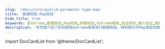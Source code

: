 ```yaml
---
slug: '/docs/core/gvalid-parameter-type-map'
title: '数据校验-Map校验'
hide_title: true
keywords: [GoFrame,数据校验,Map校验,参数校验,GoFrame框架,验证规则,输入验证,数据完整性,Golang,开发框架]
description: '本页面介绍了如何使用GoFrame框架进行数据校验，特别是针对Map类型的数据校验方法。通过GoFrame框架，开发者可以轻松实现对输入数据的验证，确保数据的有效性和完整性。页面详细阐述了使用验证规则的步骤，以提升应用程序的安全性和可靠性。'
---
```


import DocCardList from '@theme/DocCardList';

<DocCardList />